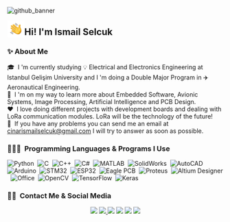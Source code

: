 ![github_banner](https://user-images.githubusercontent.com/74931027/157999456-34d426eb-391f-4d0c-b674-b8b45ee5cb81.gif)

<img alt="Night Coding" src="./pictures/Hand%20Wave.gif" width='40' align="left"/><h2>Hi! I'm Ismail Selcuk</h2>

### ✨&nbsp;About Me

🎓 &nbsp;I 'm currently studying 💡 Electrical and Electronics Engineering at Istanbul Gelişim University and I 'm doing a Double Major Program in ✈️ Aeronautical Engineering.\
👾 &nbsp;I 'm on my way to learn more about Embedded Software, Avionic Systems, Image Processing, Artificial Intelligence and PCB Design.\
❤️ &nbsp;I love doing different projects with development boards and dealing with LoRa communication modules. LoRa will be the technology of the future!\
📧 &nbsp;If you have any problems you can send me an email at cinarismailselcuk@gmail.com I will try to answer as soon as possible.

### 👨🏻‍💻 &nbsp;Programming Languages & Programs I Use
![Python](https://img.shields.io/badge/-Python-05122A?style=flat&logo=python)&nbsp;
![C](https://img.shields.io/badge/-C-05122A?style=flat&logo=C&logoColor=A8B9CC)&nbsp;
![C++](https://img.shields.io/badge/-C++-05122A?style=flat&logo=C%2B%2B&logoColor=00599C)&nbsp;
![C#](https://img.shields.io/badge/-C_Sharp-05122A?style=flat&logo=csharp)&nbsp;
![MATLAB](https://img.shields.io/badge/-MATLAB%20&%20Simulink-05122A?style=flat&logo=wolframmathematica)&nbsp;
![SolidWorks](https://img.shields.io/badge/-SolidWorks-05122A?style=flat&logo=Dassault%20Systèmes)&nbsp;
![AutoCAD](https://img.shields.io/badge/-AutoCAD-05122A?style=flat&logo=autodesk)&nbsp;
![Arduino](https://img.shields.io/badge/-Arduino-05122A?style=flat&logo=arduino)&nbsp;
![STM32](https://img.shields.io/badge/-STM32-05122A?style=flat&logo=STMicroelectronics)&nbsp;
![ESP32](https://img.shields.io/badge/-ESP32-05122A?style=flat&logo=ESPHome)&nbsp;
![Eagle PCB](https://img.shields.io/badge/-Autodesk%20Eagle-05122A?style=flat&logo=Eagle)&nbsp;
![Proteus](https://img.shields.io/badge/-Proteus-05122A?style=flat&logo=Electron)&nbsp;
![Altium Designer](https://img.shields.io/badge/-Altium%20Designer-05122A?style=flat&logo=altiumdesigner)&nbsp;
![Office](https://img.shields.io/badge/-Office-05122A?style=flat&logo=microsoftoffice)&nbsp;
![OpenCV](https://img.shields.io/badge/-OpenCV-05122A?style=flat&logo=opencv)&nbsp;
![TensorFlow](https://img.shields.io/badge/-TensorFlow-05122A?style=flat&logo=tensorflow)&nbsp;
![Keras](https://img.shields.io/badge/-Keras-05122A?style=flat&logo=keras)&nbsp;

### 🤝🏻 &nbsp;Contact Me & Social Media

<p align="center">
<a href="mailto:cinarismailselcuk@gmail.com"><img src="https://img.shields.io/badge/-cinarismailselcuk@gmail.com-D14836?style=flat&logo=Gmail&logoColor=white"/></a>
<a href="https://www.linkedin.com/in/ismailselcukcinar/"><img src="https://img.shields.io/badge/-%C4%B0smail%20Sel%C3%A7uk%20%C3%87%C4%B1nar-0077B5?style=flat&logo=Linkedin&logoColor=white%22"/</a>
<a href="https://instagram.com/ismail_selcuks"><img src="https://img.shields.io/badge/-@ismail__selcuks_-E4405F?style=flat&logo=Instagram&logoColor=white"/></a>
<a href="https://twitter.com/ismail_selcuks"><img src="https://img.shields.io/badge/-@ismail__selcuks_-1976c2?style=flat&logo=Twitter&logoColor=white"/></a>
<a href="https://www.youtube.com/channel/UCSt6rE5y6iklyFBpm-0xOYA"><img src="https://img.shields.io/badge/-YouTube_-c4302b?style=flat&logo=YouTube&logoColor=white"/></a>
<a href="https://discordapp.com/users/652243845790302239/"><img src="https://img.shields.io/badge/-Discord_-6A5ACD?style=flat&logo=Discord&logoColor=white"/></a>
</p>
